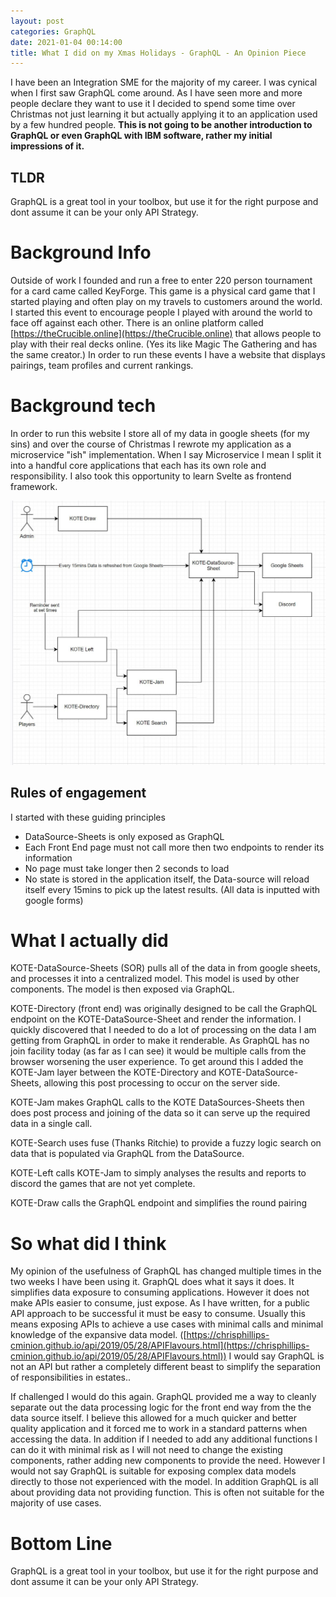 ```yaml
---
layout: post
categories: GraphQL
date: 2021-01-04 00:14:00
title: What I did on my Xmas Holidays - GraphQL - An Opinion Piece
---
```


I have been an Integration SME for the majority of my career. I was cynical when I first saw GraphQL come around. As I have seen more and more people declare they want to use it I decided to spend some time over Christmas not just learning it but actually applying it to an application used by a few hundred people. **This is not going to be another introduction to GraphQL or even GraphQL with IBM software, rather my initial impressions of it.**

<!--more-->

## TLDR
GraphQL is a great tool in your toolbox, but use it for the right purpose and dont assume it can be your only API Strategy.

# Background Info
Outside of work I founded and run a free to enter 220 person tournament for a card came called KeyForge. This game is a physical card game that I started playing and often play on my travels to customers around the world. I started this event to encourage people I played with around the world to face off against each other. There is an online platform called [https://theCrucible.online](https://theCrucible.online) that allows people to play with their real decks online. (Yes its like Magic The Gathering and has the same creator.) In order to run these events I have a website that displays pairings, team profiles and current rankings.

# Background tech
 In order to run this website I store all of my data in google sheets (for my sins) and over the course of Christmas I rewrote my application as a microservice "ish"  implementation. When I say Microservice I mean I split it into a handful core applications that each has its own role and responsibility.   I also took this opportunity to learn Svelte as frontend framework.

![Component Diagram](/images/KoteDiagram.JPG)

## Rules of engagement
I started with these guiding principles
* DataSource-Sheets is only exposed as GraphQL
* Each Front End page must not call more then two endpoints to render its information
* No page must take longer then 2 seconds to load
* No state is stored in the application itself, the Data-source will reload itself every 15mins to pick up the latest results. (All data is inputted with google forms)


# What I actually did

KOTE-DataSource-Sheets (SOR) pulls all of the data in from google sheets, and processes it into a centralized model. This model is used by other components. The model is then exposed via GraphQL.

KOTE-Directory (front end) was originally designed to be call the GraphQL endpoint on the KOTE-DataSource-Sheet and render the information.  I quickly discovered that I needed to do a lot of processing on the data I am getting from GraphQL in order to make it renderable.  As GraphQL has no join facility today (as far as I can see) it would be multiple calls from the browser worsening the user experience. To get around this I added the KOTE-Jam layer between the KOTE-Directory and KOTE-DataSource-Sheets, allowing this post processing to occur on the server side.

KOTE-Jam  makes GraphQL calls to the KOTE DataSources-Sheets then does post process and joining of the data so it can serve up  the required data in a single call.  

KOTE-Search uses fuse (Thanks Ritchie) to provide a fuzzy logic search on data that is populated via GraphQL from the DataSource.

KOTE-Left calls KOTE-Jam to simply analyses the results and reports to discord the games that are not yet complete.

KOTE-Draw calls the GraphQL endpoint and simplifies the round pairing

# So what did I think
My opinion of the usefulness of GraphQL has changed multiple times in the two weeks I have been using it. GraphQL does what it says it does. It simplifies data exposure to consuming applications. However it does not make APIs easier to consume, just expose. As I have written, for a public API approach to be successful it must be easy to consume.   Usually this means exposing APIs to achieve a use cases with minimal calls and minimal knowledge of the expansive data model. ([https://chrisphillips-cminion.github.io/api/2019/05/28/APIFlavours.html](https://chrisphillips-cminion.github.io/api/2019/05/28/APIFlavours.html)) I would say GraphQL is not an API but rather a completely different beast to simplify the separation of responsibilities in estates..

If challenged I would do this again. GraphQL provided me a way to cleanly separate out the data processing logic for the front end way from the the data source itself. I believe this allowed for a much quicker and better quality application and it  forced me to work in a standard patterns when accessing the data.  In addition if I needed to add any additional functions  I can do it with minimal risk as I will not need to change the existing components, rather adding new components to provide the need.  However I would not say GraphQL is suitable for exposing complex data models directly to those not experienced  with the model. In addition GraphQL is all about providing data not providing function. This is often not suitable for the majority of use cases.

# Bottom Line
GraphQL is a great tool in your toolbox, but use it for the right purpose and dont assume it can be your only API Strategy.
